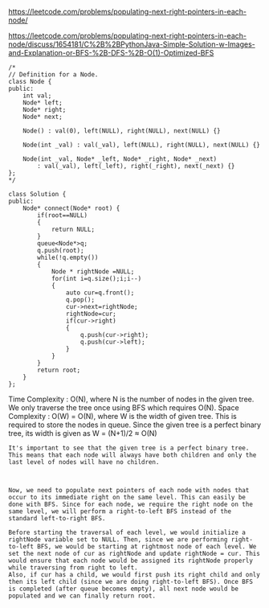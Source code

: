 https://leetcode.com/problems/populating-next-right-pointers-in-each-node/

https://leetcode.com/problems/populating-next-right-pointers-in-each-node/discuss/1654181/C%2B%2BPythonJava-Simple-Solution-w-Images-and-Explanation-or-BFS-%2B-DFS-%2B-O(1)-Optimized-BFS


```
/*
// Definition for a Node.
class Node {
public:
    int val;
    Node* left;
    Node* right;
    Node* next;

    Node() : val(0), left(NULL), right(NULL), next(NULL) {}

    Node(int _val) : val(_val), left(NULL), right(NULL), next(NULL) {}

    Node(int _val, Node* _left, Node* _right, Node* _next)
        : val(_val), left(_left), right(_right), next(_next) {}
};
*/

class Solution {
public:
    Node* connect(Node* root) {
        if(root==NULL)
        {
            return NULL;
        }
        queue<Node*>q;
        q.push(root);
        while(!q.empty())
        {
            Node * rightNode =NULL;
            for(int i=q.size();i;i--)
            {
                auto cur=q.front();
                q.pop();
                cur->next=rightNode;
                rightNode=cur;
                if(cur->right)
                {
                    q.push(cur->right);
                    q.push(cur->left);
                }
            }
        }
        return root;
    }
};
```

Time Complexity : O(N), where N is the number of nodes in the given tree. We only traverse the tree once using BFS which requires O(N).
Space Complexity : O(W) = O(N), where W is the width of given tree. This is required to store the nodes in queue. Since the given tree is a perfect binary tree, its width is given as W = (N+1)/2 ≈ O(N)

```
It's important to see that the given tree is a perfect binary tree. This means that each node will always have both children and only the last level of nodes will have no children.



Now, we need to populate next pointers of each node with nodes that occur to its immediate right on the same level. This can easily be done with BFS. Since for each node, we require the right node on the same level, we will perform a right-to-left BFS instead of the standard left-to-right BFS.

Before starting the traversal of each level, we would initialize a rightNode variable set to NULL. Then, since we are performing right-to-left BFS, we would be starting at rightmost node of each level. We set the next node of cur as rightNode and update rightNode = cur. This would ensure that each node would be assigned its rightNode properly while traversing from right to left.
Also, if cur has a child, we would first push its right child and only then its left child (since we are doing right-to-left BFS). Once BFS is completed (after queue becomes empty), all next node would be populated and we can finally return root.
```
